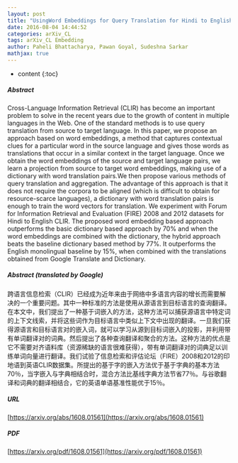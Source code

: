 ```yaml
---
layout: post
title: "UsingWord Embeddings for Query Translation for Hindi to English Cross Language Information Retrieval"
date: 2016-08-04 14:44:52
categories: arXiv_CL
tags: arXiv_CL Embedding
author: Paheli Bhattacharya, Pawan Goyal, Sudeshna Sarkar
mathjax: true
---
```


* content
{:toc}

##### Abstract
Cross-Language Information Retrieval (CLIR) has become an important problem to solve in the recent years due to the growth of content in multiple languages in the Web. One of the standard methods is to use query translation from source to target language. In this paper, we propose an approach based on word embeddings, a method that captures contextual clues for a particular word in the source language and gives those words as translations that occur in a similar context in the target language. Once we obtain the word embeddings of the source and target language pairs, we learn a projection from source to target word embeddings, making use of a dictionary with word translation pairs.We then propose various methods of query translation and aggregation. The advantage of this approach is that it does not require the corpora to be aligned (which is difficult to obtain for resource-scarce languages), a dictionary with word translation pairs is enough to train the word vectors for translation. We experiment with Forum for Information Retrieval and Evaluation (FIRE) 2008 and 2012 datasets for Hindi to English CLIR. The proposed word embedding based approach outperforms the basic dictionary based approach by 70% and when the word embeddings are combined with the dictionary, the hybrid approach beats the baseline dictionary based method by 77%. It outperforms the English monolingual baseline by 15%, when combined with the translations obtained from Google Translate and Dictionary.

##### Abstract (translated by Google)
跨语言信息检索（CLIR）已经成为近年来由于网络中多语言内容的增长而需要解决的一个重要问题。其中一种标准的方法是使用从源语言到目标语言的查询翻译。在本文中，我们提出了一种基于词嵌入的方法，这种方法可以捕获源语言中特定词的上下文线索，并将这些词作为目标语言中类似上下文中出现的翻译。一旦我们获得源语言和目标语言对的嵌入词，就可以学习从源到目标词嵌入的投影，并利用带有单词翻译对的词典。然后提出了各种查询翻译和聚合的方法。这种方法的优点是它不需要对齐语料库（资源稀缺的语言很难获得），带有单词翻译对的词典足以训练单词向量进行翻译。我们试验了信息检索和评估论坛（FIRE）2008和2012的印地语到英语CLIR数据集。所提出的基于字的嵌入方法优于基于字典的基本方法70％，当字嵌入与字典相结合时，混合方法比基线字典方法节省77％。与谷歌翻译和词典的翻译相结合，它的英语单语基准性能优于15％。

##### URL
[https://arxiv.org/abs/1608.01561](https://arxiv.org/abs/1608.01561)

##### PDF
[https://arxiv.org/pdf/1608.01561](https://arxiv.org/pdf/1608.01561)

